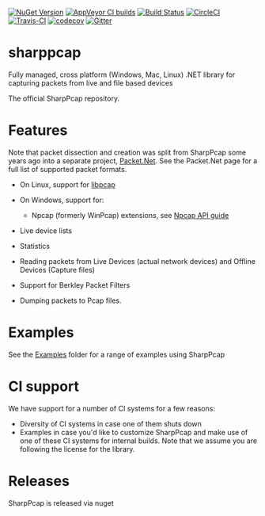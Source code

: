 [![NuGet Version](https://img.shields.io/nuget/v/SharpPcap.svg?style=flat-square&label=NuGet&logo=nuget)](https://www.nuget.org/packages/SharpPcap/)
[![AppVeyor CI builds](https://img.shields.io/appveyor/ci/chmorgan/sharppcap/master.svg?style=flat-square&label=AppVeyor&logo=appveyor)](https://ci.appveyor.com/project/chmorgan/sharppcap/branch/master)
[![Build Status](https://dev.azure.com/chmorgan/chmorgan/_apis/build/status/chmorgan.sharppcap?branchName=master)](https://dev.azure.com/chmorgan/chmorgan/_build/latest?definitionId=1&branchName=master)
[![CircleCI](https://circleci.com/gh/chmorgan/sharppcap.svg?style=svg)](https://circleci.com/gh/chmorgan/sharppcap)
[![Travis-CI](https://travis-ci.com/chmorgan/sharppcap.svg?branch=master)](https://travis-ci.com/chmorgan/sharppcap)
[![codecov](https://codecov.io/gh/chmorgan/sharppcap/branch/master/graph/badge.svg)](https://codecov.io/gh/chmorgan/sharppcap)
[![Gitter](https://badges.gitter.im/SharpPcap/community.svg)](https://gitter.im/SharpPcap/community?utm_source=badge&utm_medium=badge&utm_campaign=pr-badge)

# sharppcap
Fully managed, cross platform (Windows, Mac, Linux) .NET library for capturing packets from live and file based devices

The official SharpPcap repository.

# Features
Note that packet dissection and creation was split from SharpPcap some years ago into a separate project, [Packet.Net](https://github.com/chmorgan/packetnet). See the Packet.Net page for a full list of supported packet formats.

* On Linux, support for [libpcap](http://www.tcpdump.org/manpages/pcap.3pcap.html)

* On Windows, support for:
  * Npcap (formerly WinPcap) extensions, see [Npcap API guide](https://nmap.org/npcap/guide/npcap-devguide.html#npcap-api)

* Live device lists
* Statistics
* Reading packets from Live Devices (actual network devices) and Offline Devices (Capture files)
* Support for Berkley Packet Filters
* Dumping packets to Pcap files.

# Examples
See the [Examples](https://github.com/chmorgan/sharppcap/tree/master/Examples) folder for a range of examples using SharpPcap

# CI support
We have support for a number of CI systems for a few reasons:

* Diversity of CI systems in case one of them shuts down
* Examples in case you'd like to customize SharpPcap and make use of one of these CI systems for internal builds. Note that we assume you are following the license for the library.

# Releases
SharpPcap is released via nuget

